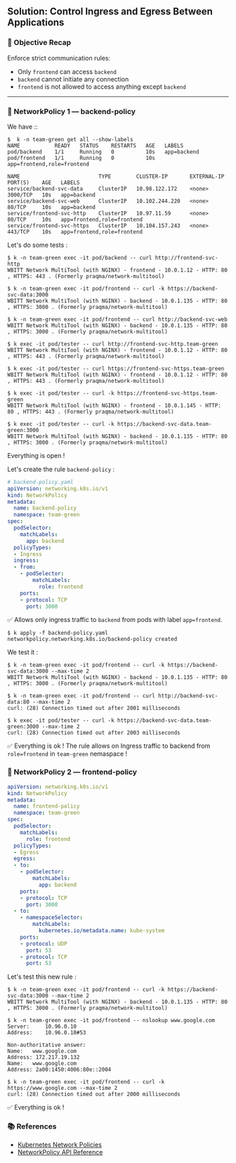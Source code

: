## Solution: Control Ingress and Egress Between Applications

### 🧠 Objective Recap
Enforce strict communication rules:
- Only `frontend` can access `backend`
- `backend` cannot initiate any connection
- `frontend` is not allowed to access anything except `backend`

---

### 🔐 NetworkPolicy 1 — backend-policy

We have ::

```
$  k -n team-green get all --show-labels 
NAME           READY   STATUS    RESTARTS   AGE   LABELS
pod/backend    1/1     Running   0          10s   app=backend
pod/frontend   1/1     Running   0          10s   app=frontend,role=frontend

NAME                         TYPE        CLUSTER-IP       EXTERNAL-IP   PORT(S)    AGE   LABELS
service/backend-svc-data     ClusterIP   10.98.122.172    <none>        3000/TCP   10s   app=backend
service/backend-svc-web      ClusterIP   10.102.244.220   <none>        80/TCP     10s   app=backend
service/frontend-svc-http    ClusterIP   10.97.11.59      <none>        80/TCP     10s   app=frontend,role=frontend
service/frontend-svc-https   ClusterIP   10.104.157.243   <none>        443/TCP    10s   app=frontend,role=frontend
```

Let's do some tests :


```
$ k -n team-green exec -it pod/backend -- curl http://frontend-svc-http
WBITT Network MultiTool (with NGINX) - frontend - 10.0.1.12 - HTTP: 80 , HTTPS: 443 . (Formerly praqma/network-multitool)

$ k -n team-green exec -it pod/frontend -- curl -k https://backend-svc-data:3000
WBITT Network MultiTool (with NGINX) - backend - 10.0.1.135 - HTTP: 80 , HTTPS: 3000 . (Formerly praqma/network-multitool)

$ k -n team-green exec -it pod/frontend -- curl http://backend-svc-web
WBITT Network MultiTool (with NGINX) - backend - 10.0.1.135 - HTTP: 80 , HTTPS: 3000 . (Formerly praqma/network-multitool)

$ k exec -it pod/tester -- curl http://frontend-svc-http.team-green
WBITT Network MultiTool (with NGINX) - frontend - 10.0.1.12 - HTTP: 80 , HTTPS: 443 . (Formerly praqma/network-multitool)

$ k exec -it pod/tester -- curl https://frontend-svc-https.team-green
WBITT Network MultiTool (with NGINX) - frontend - 10.0.1.12 - HTTP: 80 , HTTPS: 443 . (Formerly praqma/network-multitool)

$ k exec -it pod/tester -- curl -k https://frontend-svc-https.team-green
WBITT Network MultiTool (with NGINX) - frontend - 10.0.1.145 - HTTP: 80 , HTTPS: 443 . (Formerly praqma/network-multitool)

$ k exec -it pod/tester -- curl -k https://backend-svc-data.team-green:3000
WBITT Network MultiTool (with NGINX) - backend - 10.0.1.135 - HTTP: 80 , HTTPS: 3000 . (Formerly praqma/network-multitool)
```

Everything is open !

Let's create the rule `backend-policy` :

```yaml
# backend-policy.yaml
apiVersion: networking.k8s.io/v1
kind: NetworkPolicy
metadata:
  name: backend-policy
  namespace: team-green
spec:
  podSelector:
    matchLabels:
      app: backend
  policyTypes:
  - Ingress
  ingress:
  - from:
    - podSelector:
        matchLabels:
          role: frontend
    ports:
    - protocol: TCP
      port: 3000
```

✅ Allows only ingress traffic to `backend` from pods with label `app=frontend`.

```
$ k apply -f backend-policy.yaml 
networkpolicy.networking.k8s.io/backend-policy created
```

We test it :

```
$ k -n team-green exec -it pod/frontend -- curl -k https://backend-svc-data:3000 --max-time 2
WBITT Network MultiTool (with NGINX) - backend - 10.0.1.135 - HTTP: 80 , HTTPS: 3000 . (Formerly praqma/network-multitool)

$ k -n team-green exec -it pod/frontend -- curl http://backend-svc-data:80 --max-time 2
curl: (28) Connection timed out after 2001 milliseconds

$ k exec -it pod/tester -- curl -k https://backend-svc-data.team-green:3000 --max-time 2
curl: (28) Connection timed out after 2003 milliseconds
```

✅ Everything is ok ! The rule allows on Ingress traffic to backend from `role=frontend` in `team-green` nemaspace !


### 🔐 NetworkPolicy 2 — frontend-policy
```yaml
apiVersion: networking.k8s.io/v1
kind: NetworkPolicy
metadata:
  name: frontend-policy
  namespace: team-green
spec:
  podSelector:
    matchLabels:
      role: frontend
  policyTypes:
  - Egress
  egress:
  - to:
    - podSelector:
        matchLabels:
          app: backend
    ports:
    - protocol: TCP
      port: 3000
  - to:
    - namespaceSelector:
        matchLabels:
          kubernetes.io/metadata.name: kube-system
    ports:
    - protocol: UDP
      port: 53
    - protocol: TCP
      port: 53
```


Let's test this new rule :

```
$ k -n team-green exec -it pod/frontend -- curl -k https://backend-svc-data:3000 --max-time 2
WBITT Network MultiTool (with NGINX) - backend - 10.0.1.135 - HTTP: 80 , HTTPS: 3000 . (Formerly praqma/network-multitool)

$ k -n team-green exec -it pod/frontend -- nslookup www.google.com
Server:		10.96.0.10
Address:	10.96.0.10#53

Non-authoritative answer:
Name:	www.google.com
Address: 172.217.19.132
Name:	www.google.com
Address: 2a00:1450:4006:80e::2004

$ k -n team-green exec -it pod/frontend -- curl -k https://www.google.com --max-time 2
curl: (28) Connection timed out after 2000 milliseconds
```

✅ Everything is ok !


### 📚 References
- [Kubernetes Network Policies](https://kubernetes.io/docs/concepts/services-networking/network-policies/)
- [NetworkPolicy API Reference](https://kubernetes.io/docs/reference/generated/kubernetes-api/v1.27/#networkpolicy-v1-networking-k8s-io)